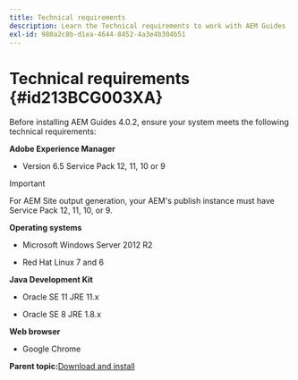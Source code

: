 ```yaml
---
title: Technical requirements
description: Learn the Technical requirements to work with AEM Guides
exl-id: 980a2c8b-d1ea-4644-8452-4a3e4b304b51
---
```

# Technical requirements {#id213BCG003XA}

Before installing AEM Guides 4.0.2, ensure your system meets the following technical requirements:

**Adobe Experience Manager**

-   Version 6.5 Service Pack 12, 11, 10 or 9

>[!IMPORTANT]
>
> For AEM Site output generation, your AEM's publish instance must have Service Pack 12, 11, 10, or 9.

**Operating systems**

-   Microsoft Windows Server 2012 R2

-   Red Hat Linux 7 and 6


**Java Development Kit**

-   Oracle SE 11 JRE 11.x

-   Oracle SE 8 JRE 1.8.x


**Web browser**

-   Google Chrome


**Parent topic:**[Download and install](download-install.md)
